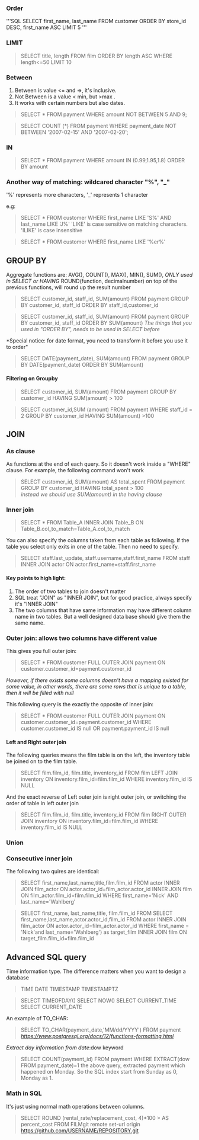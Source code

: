 ### Order

'''SQL
SELECT first_name, last_name FROM customer
ORDER BY store_id DESC, first_name ASC
LIMIT 5
'''

### LIMIT

> SELECT title, length FROM film
> ORDER BY length ASC
> WHERE length<=50
> LIMIT 10
>

### Between

1. Between is value <= and =>, it's inclusive. 
2. Not Between is a value < min, but >max .
3. It works with certain numbers but also dates.

> SELECT * FROM payment
> WHERE amount NOT BETWEEN 5 AND 9;

> SELECT COUNT (*) FROM payment
> WHERE payment_date NOT BETWEEN '2007-02-15' AND '2007-02-20';

### IN 

> SELECT * FROM payment
> WHERE amount IN (0.99,1.95,1.8)
> ORDER BY amount

### Another way of matching: wildcared character "%", "_"

'%' represents more characters, '_' represents 1 character

e.g:

> SELECT * FROM customer
> WHERE first_name LIKE 'S%' AND last_name LIKE 'J%'
'LIKE' is case sensitive on matching characters. 'ILIKE' is case insensitive 

> SELECT * FROM customer
> WHERE first_name LIKE '%er%' 

## GROUP BY
Aggregate functions are: AVG(), COUNT(), MAX(), MIN(), SUM(), *ONLY used in SELECT or HAVING*
ROUND(function, decimalnumber) on top of the previous functions, will round up the result number

> SELECT customer_id, staff_id, SUM(amount) FROM payment
> GROUP BY customer_id, staff_id
> ORDER BY staff_id,customer_id

> SELECT customer_id, staff_id, SUM(amount) FROM payment
> GROUP BY customer_id, staff_id
> ORDER BY SUM(amount)    *The things that you used in "ORDER BY", needs to be used in SELECT before*

*Special notice: for date format, you need to transform it before you use it to order"

> SELECT DATE(payment_date), SUM(amount) FROM payment
> GROUP BY DATE(payment_date)
> ORDER BY SUM(amount)

#### Filtering on Groupby 

> SELECT customer_id, SUM(amount) FROM payment
> GROUP BY customer_id
> HAVING SUM(amount) > 100

> SELECT customer_id,SUM (amount) FROM payment
> WHERE staff_id = 2
> GROUP BY customer_id
> HAVING SUM(amount) >100



## JOIN

### As clause

As functions at the end of each query. So it doesn't work inside a "WHERE" clause. 
For example, the following command won't work
> SELECT customer_id, SUM(amount) AS total_spent
> FROM payment
> GROUP BY customer_id
> HAVING total_spent > 100   
*instead we should use SUM(amount) in the having clause*

### Inner join

> SELECT * FROM Table_A
> INNER JOIN Table_B
> ON Table_B.col_to_match=Table_A.col_to_match

You can also specify the columns taken from each table as following. If the table you select only exits in one of the table.
Then no need to specify. 



> SELECT staff.last_update, staff.username,staff.first_name FROM staff
> INNER JOIN actor
> ON actor.first_name=staff.first_name

#### Key points to high light:

1. The order of two tables to join doesn't matter
2. SQL treat "JOIN" as "INNER JOIN", but for good practice, always specify it's "INNER JOIN"
3. The two columns that have same information may have different column name in two tables. But a well designed data base should give them the same name.


### Outer join: allows two columns have different value 

This gives you full outer join: 
> SELECT * FROM customer FULL OUTER JOIN payment
> ON customer.customer_id=payment.customer_id 

*However, if there exists some columns doesn't have a mapping existed for some value, in other words, there are some rows that is unique to a table,
then it will be filled with null*

This following query is the exactly the opposite of inner join:

> SELECT * FROM customer FULL OUTER JOIN payment
> ON customer.customer_id=payment.customer_id 
> WHERE customer.customer_id IS null
> OR payment.payment_id IS null


#### Left  and Right outer join

The following queries means the film table is on the left, the inventory table be joined on to the film table.


> SELECT film.film_id, film.title, inventory_id
> FROM film
> LEFT JOIN inventory ON
> inventory.film_id=film.film_id
> WHERE inventory.film_id IS NULL

And the exact reverse of Left outer join is right outer join, or switching the order of table in left outer join

> SELECT film.film_id, film.title, inventory_id
> FROM film
> RIGHT OUTER JOIN inventory ON
> inventory.film_id=film.film_id
> WHERE inventory.film_id IS NULL

### Union

### Consecutive inner join 

The following two quires are identical:

> SELECT first_name,last_name,title,film.film_id FROM actor
> INNER JOIN film_actor
> ON actor.actor_id=film_actor.actor_id
> INNER JOIN film
> ON film_actor.film_id=film.film_id
> WHERE first_name='Nick' AND last_name='Wahlberg'

> SELECT first_name, last_name,title, film.film_id FROM
>   SELECT first_name,last_name,actor.actor_id,film_id FROM actor
>   INNER JOIN film_actor
>   ON actor.actor_id=film_actor.actor_id
>   WHERE first_name = 'Nick'and last_name='Wahlberg') as target_film
> INNER JOIN film
> ON target_film.film_id=film.film_id

## Advanced SQL query

Time information type. The difference matters when you want to design a database
> TIME
> DATE
> TIMESTAMP
> TIMESTAMPTZ

> SELECT TIMEOFDAY()
> SELECT NOW()
> SELECT CURRENT_TIME
> SELECT CURRENT_DATE

An example of TO_CHAR: 
> SELECT TO_CHAR(payment_date,'MM/dd/YYYY')
> FROM payment
*https://www.postgresql.org/docs/12/functions-formatting.html*

_Extract day information from date_:dow keyword
> SELECT COUNT(payment_id) FROM payment
> WHERE EXTRACT(dow FROM payment_date)=1
the above query, extracted payment which happened on Monday. So the SQL index start from Sunday as 0, Monday as 1.


### Math in SQL
It's just using normal math operations between columns.
> SELECT ROUND (rental_rate/replacement_cost, 4)*100  > AS percent_cost
> FROM FILMgit remote set-url origin https://github.com/USERNAME/REPOSITORY.git
